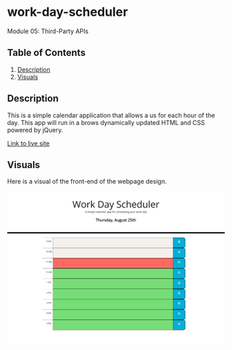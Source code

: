 # work-day-scheduler
Module 05: Third-Party APIs

## Table of Contents
1. [Description](#Description)
2. [Visuals](#visuals)

## Description
This is a simple calendar application that allows a us
for each hour of the day. This app will run in a brows
dynamically updated HTML and CSS powered by jQuery.

[Link to live site](https://alyssa20lopez.github.io/work-day-scheduler/)

## Visuals
Here is a visual of the front-end of the webpage design.

![Alt text](./assets/images/work-day-scheduler.png)